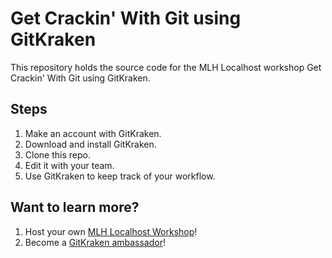 # Get Crackin' With Git using GitKraken

This repository holds the source code for the MLH Localhost workshop Get Crackin' With Git using GitKraken.

## Steps

1. Make an account with GitKraken.
2. Download and install GitKraken.
3. Clone this repo.
4. Edit it with your team.
5. Use GitKraken to keep track of your workflow.

## Want to learn more?

1. Host your own [MLH Localhost Workshop](localhost.mlh.io)!
2. Become a [GitKraken ambassador](https://www.gitkraken.com/ambassador)! 
